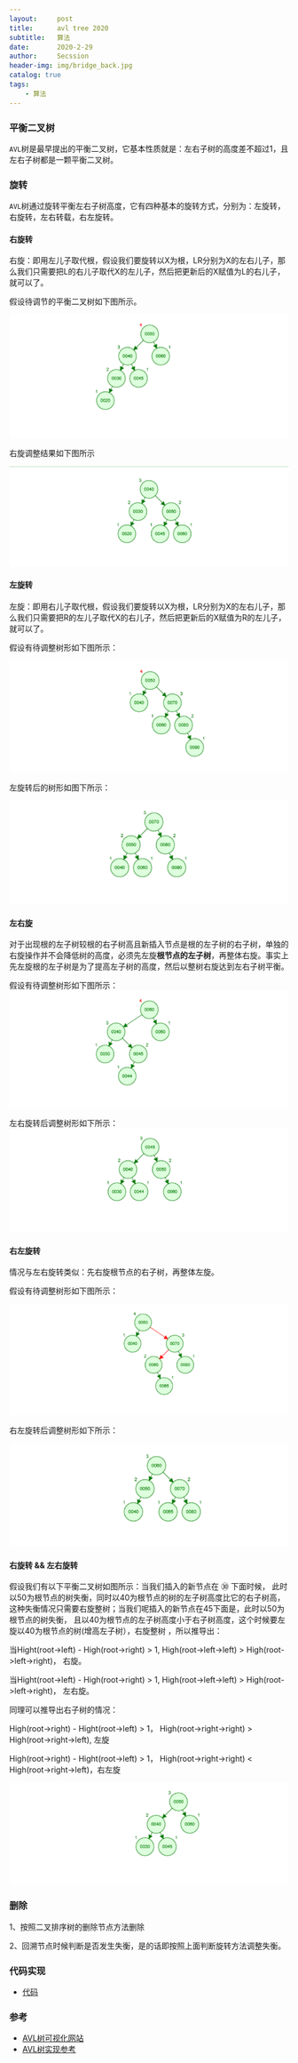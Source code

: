 ```yaml
---
layout:     post
title:      avl tree 2020
subtitle:   算法
date:       2020-2-29
author:     Secssion
header-img:	img/bridge_back.jpg
catalog: true
tags:
    - 算法
---
```




### 平衡二叉树

`AVL`树是最早提出的平衡二叉树，它基本性质就是：左右子树的高度差不超过1，且左右子树都是一颗平衡二叉树。

### 旋转

`AVL`树通过旋转平衡左右子树高度，它有四种基本的旋转方式，分别为：左旋转，右旋转，左右转载，右左旋转。

#### 右旋转
右旋：即用左儿子取代根，假设我们要旋转以X为根，LR分别为X的左右儿子，那么我们只需要把L的右儿子取代X的左儿子，然后把更新后的X赋值为L的右儿子，就可以了。

假设待调节的平衡二叉树如下图所示。

![2.1.PNG](/img/post-in/2.1.PNG)

右旋调整结果如下图所示

![](/img/post-in/2.2.PNG)


#### 左旋转
左旋：即用右儿子取代根，假设我们要旋转以X为根，LR分别为X的左右儿子，那么我们只需要把R的左儿子取代X的右儿子，然后把更新后的X赋值为R的左儿子，就可以了。

假设有待调整树形如下图所示：

![](/img/post-in/2.3.PNG)

左旋转后的树形如图下所示：

![](/img/post-in/2.4.PNG)


#### 左右旋 

对于出现根的左子树较根的右子树高且新插入节点是根的左子树的右子树，单独的右旋操作并不会降低树的高度，必须先左旋**根节点的左子树**，再整体右旋。事实上先左旋根的左子树是为了提高左子树的高度，然后以整树右旋达到左右子树平衡。

假设有待调整树形如下图所示：
![](/img/post-in/rl_1.PNG)


左右旋转后调整树形如下所示：
![](/img/post-in/rl_2.PNG)



#### 右左旋转

情况与左右旋转类似：先右旋根节点的右子树，再整体左旋。

假设有待调整树形如下图所示：

![](/img/post-in/2.5.PNG)




右左旋转后调整树形如下所示：

![](/img/post-in/2.6.PNG)

#### 右旋转 && 左右旋转

假设我们有以下平衡二叉树如图所示：当我们插入的新节点在 ㉚ 下面时候，
此时以50为根节点的树失衡，同时以40为根节点的树的左子树高度比它的右子树高，
这种失衡情况只需要右旋整树；当我们呢插入的新节点在45下面是，此时以50为根节点的树失衡，
且以40为根节点的左子树高度小于右子树高度，这个时候要左旋以40为根节点的树(增高左子树），右旋整树
，所以推导出：

当Hight(root->left) - High(root->right) > 1,  High(root->left->left) > High(root->left->right)， 右旋。

当Hight(root->left) - High(root->right) > 1,  High(root->left->left) >  High(root->left->right)， 左右旋。

同理可以推导出右子树的情况：

High(root->right) - Hight(root->left) > 1，  High(root->right->right) > High(root->right->left), 左旋

High(root->right) - Hight(root->left) > 1，  High(root->right->right) < High(root->right->left)，右左旋

![](/img/post-in/3.1.PNG)

### 删除

1、按照二叉排序树的删除节点方法删除

2、回溯节点时候判断是否发生失衡，是的话即按照上面判断旋转方法调整失衡。

### 代码实现

- [代码](https://github.com/secssion/LinuxLearnNote/blob/master/DateStruct/avl_tree.c )


### 参考
- [AVL树可视化网站](https://www.cs.usfca.edu/~galles/visualization/AVLtree.html)
- [AVL树实现参考](https://www.geeksforgeeks.org/avl-tree-set-2-deletion/) 